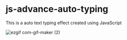 # js-advance-auto-typing
This is a auto text typing effect created using JavaScript

![ezgif com-gif-maker (2)](https://user-images.githubusercontent.com/88492493/173681300-ed065194-e9b3-4db8-9009-7c7bf210227d.gif)
